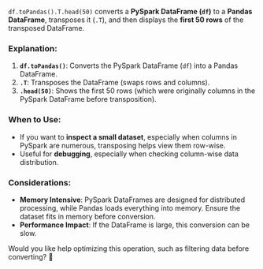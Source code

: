
`df.toPandas().T.head(50)` converts a **PySpark DataFrame (`df`)** to a **Pandas DataFrame**, transposes it (`.T`), and then displays the **first 50 rows** of the transposed DataFrame.

### Explanation:
1. **`df.toPandas()`**: Converts the PySpark DataFrame (`df`) into a Pandas DataFrame.
2. **`.T`**: Transposes the DataFrame (swaps rows and columns).
3. **`.head(50)`**: Shows the first 50 rows (which were originally columns in the PySpark DataFrame before transposition).

### When to Use:
- If you want to **inspect a small dataset**, especially when columns in PySpark are numerous, transposing helps view them row-wise.
- Useful for **debugging**, especially when checking column-wise data distribution.

### Considerations:
- **Memory Intensive**: PySpark DataFrames are designed for distributed processing, while Pandas loads everything into memory. Ensure the dataset fits in memory before conversion.
- **Performance Impact**: If the DataFrame is large, this conversion can be slow.

Would you like help optimizing this operation, such as filtering data before converting? 🚀